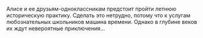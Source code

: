 <!--2017-02-16 19:21:34-->
Алисе и ее друзьям-одноклассникам предстоит пройти летнюю историческую практику. Сделать это нетрудно, потому что к услугам любознательных школьников машина времени. Однако в глубине веков их ждут невероятные приключения…